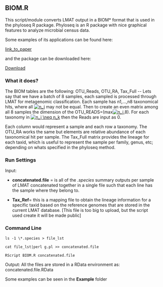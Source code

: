 ## BIOM.R

This script/module converts LMAT output in a BIOM* format that is used in the phyloseq 
R package.  Phyloseq is an R package with nice graphical features to analyze microbial census data.

Some examples of its applications can be found here:

[link_to_paper](https://journals.plos.org/plosone/article?id=10.1371/journal.pone.0061217)

and the package can be downloaded here: 

[Download](https://bioconductor.org/packages/release/bioc/html/phyloseq.html)

### What it does?
The BIOM tables are the following: OTU_Reads, OTU_RA, Tax_Full
-- Lets say that we have a batch of 8 samples, each sampled is processed through LMAT for metagenomic classification. Each sample has n1,...,n8 taxonomical hits, where all <a href="https://www.codecogs.com/eqnedit.php?latex=n_j" target="_blank"><img src="https://latex.codecogs.com/png.latex?n_j" title="n_j" /></a> may not be equal. Then to create an even matrix among all 8 samples the dimension of the OTU_READS=(max<a href="https://www.codecogs.com/eqnedit.php?latex=n_j" target="_blank"><img src="https://latex.codecogs.com/png.latex?n_j" title="n_j" /></a>,8). For each taxonomy in <a href="https://www.codecogs.com/eqnedit.php?latex=n_j&space;\neq&space;n_k" target="_blank"><img src="https://latex.codecogs.com/png.latex?n_j&space;\neq&space;n_k" title="n_j \neq n_k" /></a> then the Reads are input as 0.

Each column would represent a sample and each row a taxonomy. The OTU_RA works the same but elements are relative abundance of each taxonomical hit per sample. The Tax_Full matrix provides the lineage for each taxid, which is useful to represent the sample per family, genus, etc; depending on whats specified in the phyloseq method.


### Run Settings
Input:
- **concatenated.file** = is all of the *.species* summary outputs per sample of LMAT concatenated together in a single file such that each line has the sample where they belong to.

- **Tax_Ref**= this is a mapping file to obtain the lineage information for a specific taxid based on the reference genomes that are stored in the current LMAT database. [This file is too big to upload, but the script used create it will be made public]

### Command Line
 ```
ls -1 \*.species > file_lst

cat file_lst|perl g.pl >> concatenated.file

RScript BIOM.R concatenated.file
 ```
Output: 
All the files are stored in a RData environment as: concatenated.file.RData

Some examples can be seen in the **Example** folder

